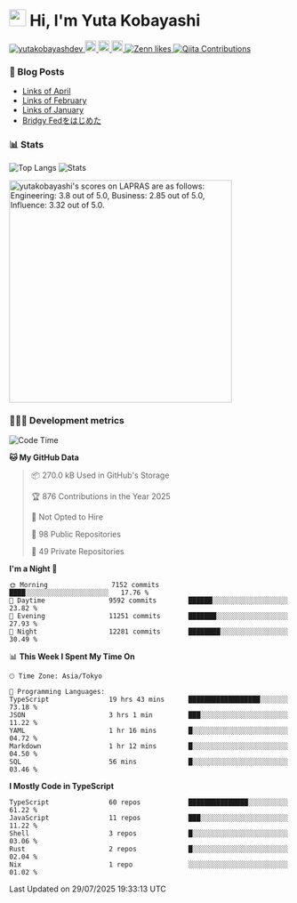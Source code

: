 <h1><img src="https://emojis.slackmojis.com/emojis/images/1613942336/14158/balloons.gif?1613942336" width="30"/> Hi, I'm Yuta Kobayashi</h1>

<p align="left"> 
  <a href="https://github.com/yutakobayashidev/yutakobayashidev/">
    <img src="https://komarev.com/ghpvc/?username=yutakobayashdev" alt="yutakobayashdev" />
  </a>
  <a href="https://mastodon.social/@yutakobayashi">
    <img height="20" src="https://img.shields.io/mastodon/follow/107202517736161782?domain=https%3A%2F%2Fmastodon.social&label=Mastodon&logo=mastodon&style=plastic" />
  </a>
  <a href="https://github.com/yutakobayashidev">
    <img height="20" src="https://img.shields.io/github/followers/yutakobayashidev?label=follow&logo=github&style=flat" />
  </a>
  <a href="https://www.reddit.com/user/yutakobayashi">
    <img height="20" src="https://img.shields.io/reddit/user-karma/combined/yutakobayashi?label=Reddit&logo=reddit&style=flat" />
  </a>
  <a href="https://zenn.dev/yutakobayashi">
    <img src="https://badgen.org/img/zenn/yutakobayashi/likes?style=plastic" alt="Zenn likes" />
  </a>
  <a href="https://qiita.com/yutakobayashi">
    <img src="https://badgen.org/img/qiita/yutakobayashi/contributions?style=plastic" alt="Qiita Contributions" />
  </a>
</p>

### 📕 Blog Posts

<!-- BLOG-POST-LIST:START -->
- [Links of April](https://yutakobayashi.com/blog/2025-04/)
- [Links of February](https://yutakobayashi.com/blog/2025-02/)
- [Links of January](https://yutakobayashi.com/blog/2025-01/)
- [Bridgy Fedをはじめた](https://yutakobayashi.com/blog/bridgy-fed/)
<!-- BLOG-POST-LIST:END -->

### 📊 Stats

![Top Langs](https://github-readme-stats.vercel.app/api/top-langs/?username=yutakobayashidev)
![Stats](https://github-readme-stats.vercel.app/api?username=yutakobayashidev&count_private=true&show_icons=true&line_height=40)

<!--START_SECTION:lapras-card-->
<p ><a href="https://lapras.com/public/yutakobayashi" target="_blank" rel="noopener noreferrer"><img alt="yutakobayashi's scores on LAPRAS are as follows: Engineering: 3.8 out of 5.0, Business: 2.85 out of 5.0, Influence: 3.32 out of 5.0." src="https://lapras-card-generator.vercel.app/api/svg?e=3.8&b=2.85&i=3.32&b1=%23020e27&b2=%230e5593&i1=%2303102f&i2=%231688bf&l=en" width="400" ></a></p>
<!--END_SECTION:lapras-card-->

### 👩🏻‍💻 Development metrics

<!--START_SECTION:waka-->
![Code Time](http://img.shields.io/badge/Code%20Time-3%2C981%20hrs%2023%20mins-blue)

**🐱 My GitHub Data** 

> 📦 270.0 kB Used in GitHub's Storage 
 > 
> 🏆 876 Contributions in the Year 2025
 > 
> 🚫 Not Opted to Hire
 > 
> 📜 98 Public Repositories 
 > 
> 🔑 49 Private Repositories 
 > 
**I'm a Night 🦉** 

```text
🌞 Morning                7152 commits        ████░░░░░░░░░░░░░░░░░░░░░   17.76 % 
🌆 Daytime                9592 commits        ██████░░░░░░░░░░░░░░░░░░░   23.82 % 
🌃 Evening                11251 commits       ███████░░░░░░░░░░░░░░░░░░   27.93 % 
🌙 Night                  12281 commits       ████████░░░░░░░░░░░░░░░░░   30.49 % 
```


📊 **This Week I Spent My Time On** 

```text
🕑︎ Time Zone: Asia/Tokyo

💬 Programming Languages: 
TypeScript               19 hrs 43 mins      ██████████████████░░░░░░░   73.18 % 
JSON                     3 hrs 1 min         ███░░░░░░░░░░░░░░░░░░░░░░   11.22 % 
YAML                     1 hr 16 mins        █░░░░░░░░░░░░░░░░░░░░░░░░   04.72 % 
Markdown                 1 hr 12 mins        █░░░░░░░░░░░░░░░░░░░░░░░░   04.50 % 
SQL                      56 mins             █░░░░░░░░░░░░░░░░░░░░░░░░   03.46 % 
```

**I Mostly Code in TypeScript** 

```text
TypeScript               60 repos            ███████████████░░░░░░░░░░   61.22 % 
JavaScript               11 repos            ███░░░░░░░░░░░░░░░░░░░░░░   11.22 % 
Shell                    3 repos             █░░░░░░░░░░░░░░░░░░░░░░░░   03.06 % 
Rust                     2 repos             █░░░░░░░░░░░░░░░░░░░░░░░░   02.04 % 
Nix                      1 repo              ░░░░░░░░░░░░░░░░░░░░░░░░░   01.02 % 
```




 Last Updated on 29/07/2025 19:33:13 UTC
<!--END_SECTION:waka-->
